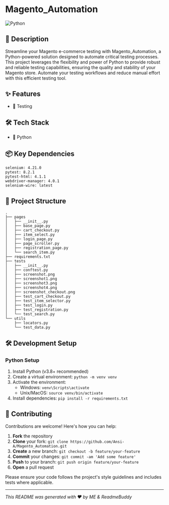 # Magento_Automation

![Python](https://img.shields.io/badge/-Python-blue?logo=python&logoColor=white)

## 📝 Description

Streamline your Magento e-commerce testing with Magento_Automation, a Python-powered solution designed to automate critical testing processes. This project leverages the flexibility and power of Python to provide robust and reliable testing capabilities, ensuring the quality and stability of your Magento store. Automate your testing workflows and reduce manual effort with this efficient testing tool.

## ✨ Features

- 🧪 Testing


## 🛠️ Tech Stack

- 🐍 Python


## 📦 Key Dependencies

```
selenium: 4.21.0
pytest: 8.2.1
pytest-html: 4.1.1
webdriver-manager: 4.0.1
selenium-wire: latest
```

## 📁 Project Structure

```
.
├── pages
│   ├── __init__.py
│   ├── base_page.py
│   ├── cart_checkout.py
│   ├── item_select.py
│   ├── login_page.py
│   ├── page_scroller.py
│   ├── registration_page.py
│   └── search_item.py
├── requirements.txt
├── tests
│   ├── __init__.py
│   ├── conftest.py
│   ├── screenshot.png
│   ├── screenshot1.png
│   ├── screenshot3.png
│   ├── screenshot4.png
│   ├── screenshot_checkout.png
│   ├── test_cart_checkout.py
│   ├── test_item_selector.py
│   ├── test_login.py
│   ├── test_registration.py
│   └── test_search.py
└── utils
    ├── locators.py
    └── test_data.py
```

## 🛠️ Development Setup

### Python Setup
1. Install Python (v3.8+ recommended)
2. Create a virtual environment: `python -m venv venv`
3. Activate the environment:
   - Windows: `venv\Scripts\activate`
   - Unix/MacOS: `source venv/bin/activate`
4. Install dependencies: `pip install -r requirements.txt`


## 👥 Contributing

Contributions are welcome! Here's how you can help:

1. **Fork** the repository
2. **Clone** your fork: `git clone https://github.com/Ansi-A/Magento_Automation.git`
3. **Create** a new branch: `git checkout -b feature/your-feature`
4. **Commit** your changes: `git commit -am 'Add some feature'`
5. **Push** to your branch: `git push origin feature/your-feature`
6. **Open** a pull request

Please ensure your code follows the project's style guidelines and includes tests where applicable.

---
*This README was generated with ❤️ by ME & ReadmeBuddy*
